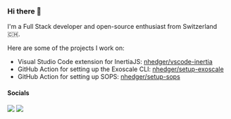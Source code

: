 ### Hi there 👋

I'm a Full Stack developer and open-source enthusiast from Switzerland🇨🇭.

Here are some of the projects I work on:

- Visual Studio Code extension for InertiaJS: [nhedger/vscode-inertia](https://github.com/nhedger/vscode-inertia)
- GitHub Action for setting up the Exoscale CLI: [nhedger/setup-exoscale](https://github.com/nhedger/setup-exoscale)
- GitHub Action for setting up SOPS: [nhedger/setup-sops](https://github.com/nhedger/setup-sops)

#### Socials

[![](https://img.shields.io/badge/LinkedIn--_.svg?style=social&logo=linkedin)](https://www.linkedin.com/in/nhedger/)
[![](https://img.shields.io/badge/Twitter--_.svg?style=social&logo=twitter)](https://twitter.com/nicolashedger)
